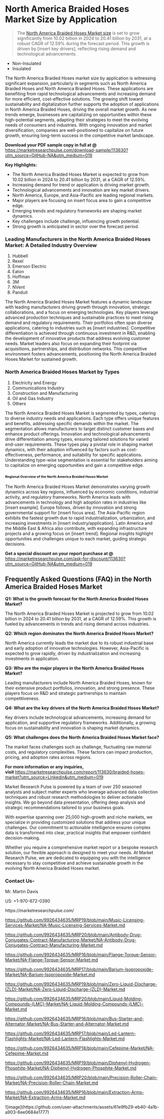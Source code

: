 <h1>North America Braided Hoses Market&nbsp;Size by Application</h1><blockquote><p>The <a href="https://marketresearchpulse.com/download-sample/113630?utm_source=GitHub-NA&amp;utm_medium=019">North America Braided Hoses Market size</a> is set to grow significantly from 10.02 billion in 2024 to 20.41 billion by 2031, at a robust CAGR of 12.59% during the forecast period. This growth is driven by [insert key drivers], reflecting rising demand and technological advancements.</p></blockquote><ul><li>Non-Insulated<li> Insulated</li></ul><p>The North America Braided Hoses market size by application is witnessing significant expansion, particularly in segments such as North America Braided Hoses and North America Braided Hoses. These applications are benefiting from rapid technological advancements and increasing demand for more efficient, cost-effective solutions. The growing shift toward sustainability and digitalization further supports the adoption of applications in North America Braided Hoses, driving the overall market growth. As new trends emerge, businesses are capitalizing on opportunities within these high-potential segments, adapting their strategies to meet the evolving needs of consumers and industries. With ongoing innovation and market diversification, companies are well-positioned to capitalize on future growth, ensuring long-term success in the competitive market landscape.</p><p><strong>Download your PDF sample copy in full at @ </strong><a href="https://marketresearchpulse.com/download-sample/113630?utm_source=GitHub-NA&amp;utm_medium=019">https://marketresearchpulse.com/download-sample/113630?utm_source=GitHub-NA&amp;utm_medium=019</a></p><p><strong>Key Highlights: </strong></p><ul><li>The North America Braided Hoses Market is expected to grow from 10.02 billion in 2024 to 20.41 billion by 2031, at a CAGR of 12.59%.</li><li>Increasing demand for trend or application is driving market growth.</li><li>Technological advancements and innovation are key market drivers.</li><li>North America, Europe, and Asia-Pacific are leading regional markets.</li><li>Major players are focusing on insert focus area to gain a competitive edge.</li><li>Emerging trends and regulatory frameworks are shaping market dynamics.</li><li>Key challenges include challenge, influencing growth potential.</li><li>Strong growth is anticipated in sector over the forecast period.</li></ul><h3>Leading Manufacturers in the North America Braided Hoses Market: A Detailed Industry Overview</h3><ol><li>Hubbell</li><li>Rexel</li><li>Emerson Electric</li><li>Eaton</li><li>Hoffman</li><li>3M</li><li>NVent</li><li>Panduit</li></ol><div class="flex max-w-full flex-col flex-grow"><div class="min-h-8 text-message flex w-full flex-col items-end gap-2 whitespace-normal break-words [.text-message+&amp;]:mt-5" dir="auto" data-message-author-role="assistant" data-message-id="fd8432e4-4910-450d-b182-61b7bfb0a01f" data-message-model-slug="gpt-4o"><div class="flex w-full flex-col gap-1 empty:hidden first:pt-[3px]"><div class="markdown prose w-full break-words dark:prose-invert light"><p>The North America Braided Hoses Market features a dynamic landscape with leading manufacturers driving growth through innovation, strategic collaborations, and a focus on emerging technologies. Key players leverage advanced production techniques and sustainable practices to meet rising demand and regulatory requirements. Their portfolios often span diverse applications, catering to industries such as [insert industries]. Competitive differentiation is achieved through continuous investment in R&amp;D, enabling the development of innovative products that address evolving customer needs. Market leaders also focus on expanding their footprint via acquisitions, partnerships, and distribution networks. This competitive environment fosters advancements, positioning the North America Braided Hoses Market for sustained growth.</p></div></div></div></div><h3>North America Braided Hoses Market by Types</h3><ol><li>Electricity and Energy<li> Communications Industry<li> Construction and Manufacturing<li> Oil and Gas Industry<li> Others</li></ol><div class="flex max-w-full flex-col flex-grow"><div class="min-h-8 text-message flex w-full flex-col items-end gap-2 whitespace-normal break-words [.text-message+&amp;]:mt-5" dir="auto" data-message-author-role="assistant" data-message-id="084470be-0bb7-4664-bddf-5156b4f41249" data-message-model-slug="gpt-4o-mini"><div class="flex w-full flex-col gap-1 empty:hidden first:pt-[3px]"><div class="markdown prose w-full break-words dark:prose-invert light"><p>The North America Braided Hoses Market is segmented by types, catering to diverse industry needs and applications. Each type offers unique features and benefits, addressing specific demands within the market. The segmentation allows manufacturers to target distinct customer bases and enhance product offerings. Innovation and technological advancements drive differentiation among types, ensuring tailored solutions for varied end-user requirements. These types play a pivotal role in shaping market dynamics, with their adoption influenced by factors such as cost-effectiveness, performance, and suitability for specific applications. Understanding type-wise segmentation is essential for stakeholders aiming to capitalize on emerging opportunities and gain a competitive edge.</p></div></div></div></div><h3><span style="font-size: 11px;">Regional Overview of the North America Braided Hoses Market</span></h3><div class="flex max-w-full flex-col flex-grow"><div class="min-h-8 text-message flex w-full flex-col items-end gap-2 whitespace-normal break-words [.text-message+&amp;]:mt-5" dir="auto" data-message-author-role="assistant" data-message-id="e9038762-ce64-4e30-91c9-9bd413514231" data-message-model-slug="gpt-4o-mini"><div class="flex w-full flex-col gap-1 empty:hidden first:pt-[3px]"><div class="markdown prose w-full break-words dark:prose-invert light"><p>The North America Braided Hoses Market demonstrates varying growth dynamics across key regions, influenced by economic conditions, industrial activity, and regulatory frameworks. North America leads with advancements in technology and high adoption rates in industries like [insert example]. Europe follows, driven by innovation and strong governmental support for [insert focus area]. The Asia-Pacific region exhibits the fastest growth due to rapid industrialization, urbanization, and increasing investments in [insert industry/application]. Latin America and the Middle East &amp; Africa also contribute, with expanding infrastructure projects and a growing focus on [insert trend]. Regional insights highlight opportunities and challenges unique to each market, guiding strategic decisions.</p></div></div></div></div><p><strong>Get a special discount on your report purchase at @ </strong><a href="https://marketresearchpulse.com/ask-for-discount/113630?utm_source=GitHub-NA&amp;utm_medium=019">https://marketresearchpulse.com/ask-for-discount/113630?utm_source=GitHub-NA&amp;utm_medium=019</a></p><h2>Frequently Asked Questions (FAQ) in the North America Braided Hoses Market</h2><p><strong>Q1: What is the growth forecast for the North America Braided Hoses Market?</strong></p><p>The North America Braided Hoses Market is projected to grow from 10.02 billion in 2024 to 20.41 billion by 2031, at a CAGR of 12.59%. This growth is fueled by advancements in trends and rising demand across industries.</p><p><strong>Q2: Which region dominates the North America Braided Hoses Market?</strong></p><p>North America currently leads the market due to its robust industrial base and early adoption of innovative technologies. However, Asia-Pacific is expected to grow rapidly, driven by industrialization and increasing investments in application.</p><p><strong>Q3: Who are the major players in the North America Braided Hoses Market?</strong></p><p>Leading manufacturers include North America Braided Hoses, known for their extensive product portfolios, innovation, and strong presence. These players focus on R&amp;D and strategic partnerships to maintain competitiveness.</p><p><strong>Q4: What are the key drivers of the North America Braided Hoses Market?</strong></p><p>Key drivers include technological advancements, increasing demand for application, and supportive regulatory frameworks. Additionally, a growing focus on sustainability and innovation is shaping market dynamics.</p><p><strong>Q5: What challenges does the North America Braided Hoses Market face?</strong></p><p>The market faces challenges such as challenge, fluctuating raw material costs, and regulatory complexities. These factors can impact production, pricing, and adoption rates across regions.</p><p><strong>For more information or any inquiries, visit&nbsp;</strong><a href="https://marketresearchpulse.com/report/113630/braided-hoses-market?utm_source=Linkedin&utm_medium=019">https://marketresearchpulse.com/report/113630/braided-hoses-market?utm_source=Linkedin&utm_medium=019</a></p><p>Market Research Pulse is powered by a team of over 250 seasoned analysts and subject matter experts who leverage advanced data collection techniques and robust research methodologies to deliver actionable insights. We go beyond data presentation, offering deep analysis and strategic recommendations tailored to your business goals.</p><p>With expertise spanning over 25,000 high-growth and niche markets, we specialize in providing customized solutions that address your unique challenges. Our commitment to actionable intelligence ensures complex data is transformed into clear, practical insights that empower confident decision-making.</p><p>Whether you require a comprehensive market report or a bespoke research solution, our flexible approach is designed to meet your needs. At Market Research Pulse, we are dedicated to equipping you with the intelligence necessary to stay competitive and achieve sustainable growth in the evolving North America Braided Hoses market.</p><h3><strong>Contact Us-</strong></h3><p>Mr. Martin Davis</p><p>US: +1-970-672-0390</p><p>https://marketresearchpulse.com/</p><p><a href="https://github.com/9926434635/MRP19/blob/main/Music-Licensing-Services-Market/NA-Music-Licensing-Services-Market.md">https://github.com/9926434635/MRP19/blob/main/Music-Licensing-Services-Market/NA-Music-Licensing-Services-Market.md</a></p><p><a href="https://github.com/9926434635/MRP20/blob/main/Antibody-Drug-Conjugates-Contract-Manufacturing-Market/NA-Antibody-Drug-Conjugates-Contract-Manufacturing-Market.md">https://github.com/9926434635/MRP20/blob/main/Antibody-Drug-Conjugates-Contract-Manufacturing-Market/NA-Antibody-Drug-Conjugates-Contract-Manufacturing-Market.md</a></p><p><a href="https://github.com/9926434635/MRP16/blob/main/Flange-Torque-Sensor-Market/NA-Flange-Torque-Sensor-Market.md">https://github.com/9926434635/MRP16/blob/main/Flange-Torque-Sensor-Market/NA-Flange-Torque-Sensor-Market.md</a></p><p><a href="https://github.com/9926434635/MRP17/blob/main/Barium-Isopropoxide-Market/NA-Barium-Isopropoxide-Market.md">https://github.com/9926434635/MRP17/blob/main/Barium-Isopropoxide-Market/NA-Barium-Isopropoxide-Market.md</a></p><p><a href="https://github.com/9926434635/MRP19/blob/main/Zero-Liquid-Discharge-(ZLD)-Market/NA-Zero-Liquid-Discharge-(ZLD)-Market.md">https://github.com/9926434635/MRP19/blob/main/Zero-Liquid-Discharge-(ZLD)-Market/NA-Zero-Liquid-Discharge-(ZLD)-Market.md</a></p><p><a href="https://github.com/9926434635/MRP20/blob/main/Liquid-Molding-Compounds-(LMC)-Market/NA-Liquid-Molding-Compounds-(LMC)-Market.md">https://github.com/9926434635/MRP20/blob/main/Liquid-Molding-Compounds-(LMC)-Market/NA-Liquid-Molding-Compounds-(LMC)-Market.md</a></p><p><a href="https://github.com/9926434635/MRP16/blob/main/Bus-Starter-and-Alternator-Market/NA-Bus-Starter-and-Alternator-Market.md">https://github.com/9926434635/MRP16/blob/main/Bus-Starter-and-Alternator-Market/NA-Bus-Starter-and-Alternator-Market.md</a></p><p><a href="https://github.com/9926434635/MRP17/blob/main/Led-Lantern-Flashlights-Market/NA-Led-Lantern-Flashlights-Market.md">https://github.com/9926434635/MRP17/blob/main/Led-Lantern-Flashlights-Market/NA-Led-Lantern-Flashlights-Market.md</a></p><p><a href="https://github.com/9926434635/MRP18/blob/main/Cefepime-Market/NA-Cefepime-Market.md">https://github.com/9926434635/MRP18/blob/main/Cefepime-Market/NA-Cefepime-Market.md</a></p><p><a href="https://github.com/9926434635/MRP19/blob/main/Diphenyl-Hydrogen-Phosphite-Market/NA-Diphenyl-Hydrogen-Phosphite-Market.md">https://github.com/9926434635/MRP19/blob/main/Diphenyl-Hydrogen-Phosphite-Market/NA-Diphenyl-Hydrogen-Phosphite-Market.md</a></p><p><a href="https://github.com/9926434635/MRP20/blob/main/Precision-Roller-Chain-Market/NA-Precision-Roller-Chain-Market.md">https://github.com/9926434635/MRP20/blob/main/Precision-Roller-Chain-Market/NA-Precision-Roller-Chain-Market.md</a></p><p><a href="https://github.com/9926434635/MRP16/blob/main/Extraction-Arms-Market/NA-Extraction-Arms-Market.md">https://github.com/9926434635/MRP16/blob/main/Extraction-Arms-Market/NA-Extraction-Arms-Market.md</a></p>
![image](https://github.com/user-attachments/assets/61e9fb29-eb40-4a1b-a903-6ee0684e1777)
